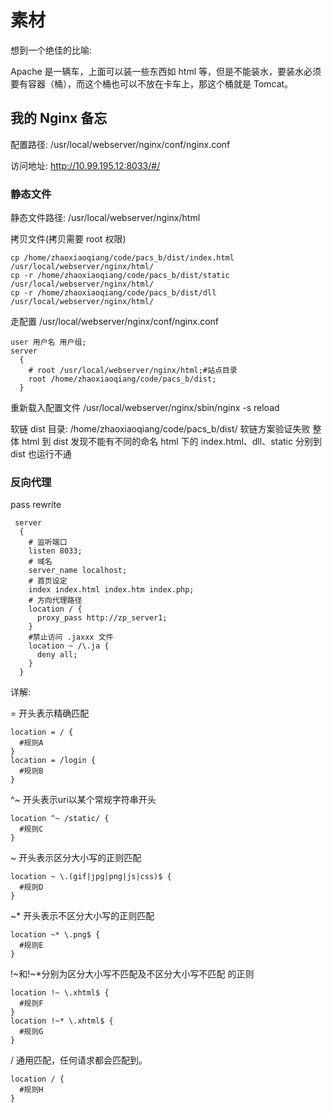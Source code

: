 # 素材

想到一个绝佳的比喻:

Apache 是一辆车，上面可以装一些东西如 html 等，但是不能装水，要装水必须要有容器（桶），而这个桶也可以不放在卡车上，那这个桶就是 Tomcat。

## 我的 Nginx 备忘

配置路径:
/usr/local/webserver/nginx/conf/nginx.conf

访问地址:
http://10.99.195.12:8033/#/

### 静态文件

静态文件路径:
/usr/local/webserver/nginx/html

拷贝文件(拷贝需要 root 权限)
```shell
cp /home/zhaoxiaoqiang/code/pacs_b/dist/index.html /usr/local/webserver/nginx/html/
cp -r /home/zhaoxiaoqiang/code/pacs_b/dist/static /usr/local/webserver/nginx/html/
cp -r /home/zhaoxiaoqiang/code/pacs_b/dist/dll /usr/local/webserver/nginx/html/
```

走配置
/usr/local/webserver/nginx/conf/nginx.conf
```config
user 用户名 用户组;
server
  {
    # root /usr/local/webserver/nginx/html;#站点目录
    root /home/zhaoxiaoqiang/code/pacs_b/dist;
  }
```
重新载入配置文件
/usr/local/webserver/nginx/sbin/nginx -s reload

软链
dist 目录:
/home/zhaoxiaoqiang/code/pacs_b/dist/
软链方案验证失败
整体 html 到 dist 发现不能有不同的命名
html 下的 index.html、dll、static 分别到 dist 也运行不通

### 反向代理

pass rewrite

```config
 server
  {
    # 监听端口
    listen 8033;
    # 域名
    server_name localhost;
    # 首页设定
    index index.html index.htm index.php;
    # 方向代理路径
    location / {
      proxy_pass http://zp_server1;
    }
    #禁止访问 .jaxxx 文件
    location ~ /\.ja {
      deny all;
    }
  }
```

详解:

= 开头表示精确匹配
```config
location = / {
  #规则A
}
location = /login {
  #规则B
}
```

^~ 开头表示uri以某个常规字符串开头
```config
location ^~ /static/ {
  #规则C
}
```

~ 开头表示区分大小写的正则匹配
```config
location ~ \.(gif|jpg|png|js|css)$ {
  #规则D
}
```

~*  开头表示不区分大小写的正则匹配
```config
location ~* \.png$ {
  #规则E
}
```

!~和!~*分别为区分大小写不匹配及不区分大小写不匹配 的正则
```config
location !~ \.xhtml$ {
  #规则F
}
location !~* \.xhtml$ {
  #规则G
}
```

/ 通用匹配，任何请求都会匹配到。
```config
location / {
  #规则H
}
```
